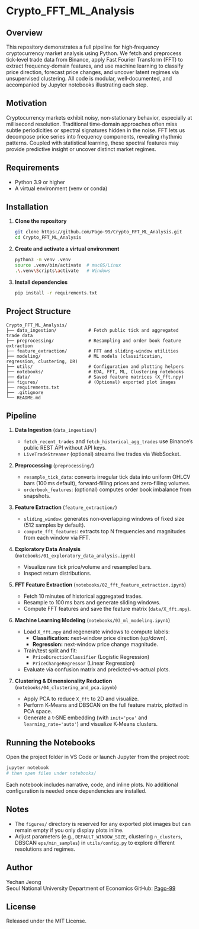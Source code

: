 # Crypto_FFT_ML_Analysis

## Overview

This repository demonstrates a full pipeline for high‑frequency cryptocurrency market analysis using Python. We fetch and preprocess tick‑level trade data from Binance, apply Fast Fourier Transform (FFT) to extract frequency‑domain features, and use machine learning to classify price direction, forecast price changes, and uncover latent regimes via unsupervised clustering. All code is modular, well‑documented, and accompanied by Jupyter notebooks illustrating each step.

## Motivation

Cryptocurrency markets exhibit noisy, non‑stationary behavior, especially at millisecond resolution. Traditional time‑domain approaches often miss subtle periodicities or spectral signatures hidden in the noise. FFT lets us decompose price series into frequency components, revealing rhythmic patterns. Coupled with statistical learning, these spectral features may provide predictive insight or uncover distinct market regimes.

## Requirements

- Python 3.9 or higher
- A virtual environment (venv or conda)

## Installation

1. **Clone the repository**
   ```bash
   git clone https://github.com/Pago-99/Crypto_FFT_ML_Analysis.git
   cd Crypto_FFT_ML_Analysis
   ```
2. **Create and activate a virtual environment**
   ```bash
   python3 -m venv .venv
   source .venv/bin/activate  # macOS/Linux
   .\.venv\Scripts\activate   # Windows
   ```
3. **Install dependencies**
   ```bash
   pip install -r requirements.txt
   ```

## Project Structure

```
Crypto_FFT_ML_Analysis/
├── data_ingestion/            # Fetch public tick and aggregated trade data
├── preprocessing/             # Resampling and order book feature extraction
├── feature_extraction/        # FFT and sliding-window utilities
├── modeling/                  # ML models (classification, regression, clustering, DR)
├── utils/                     # Configuration and plotting helpers
├── notebooks/                 # EDA, FFT, ML, Clustering notebooks
├── data/                      # Saved feature matrices (X_fft.npy)
├── figures/                   # (Optional) exported plot images
├── requirements.txt
├── .gitignore
└── README.md
```

## Pipeline

1. **Data Ingestion** (`data_ingestion/`)

   - `fetch_recent_trades` and `fetch_historical_agg_trades` use Binance’s public REST API without API keys.
   - `LiveTradeStreamer` (optional) streams live trades via WebSocket.

2. **Preprocessing** (`preprocessing/`)

   - `resample_tick_data`: converts irregular tick data into uniform OHLCV bars (100 ms default), forward‑filling prices and zero‑filling volumes.
   - `orderbook_features`: (optional) computes order book imbalance from snapshots.

3. **Feature Extraction** (`feature_extraction/`)

   - `sliding_window`: generates non‑overlapping windows of fixed size (512 samples by default).
   - `compute_fft_features`: extracts top N frequencies and magnitudes from each window via FFT.

4. **Exploratory Data Analysis** (`notebooks/01_exploratory_data_analysis.ipynb`)

   - Visualize raw tick price/volume and resampled bars.
   - Inspect return distributions.

5. **FFT Feature Extraction** (`notebooks/02_fft_feature_extraction.ipynb`)

   - Fetch 10 minutes of historical aggregated trades.
   - Resample to 100 ms bars and generate sliding windows.
   - Compute FFT features and save the feature matrix (`data/X_fft.npy`).

6. **Machine Learning Modeling** (`notebooks/03_ml_modeling.ipynb`)

   - Load `X_fft.npy` and regenerate windows to compute labels:
     - **Classification:** next‑window price direction (up/down).
     - **Regression:** next‑window price change magnitude.
   - Train/test split and fit:
     - `PriceDirectionClassifier` (Logistic Regression)
     - `PriceChangeRegressor` (Linear Regression)
   - Evaluate via confusion matrix and predicted‑vs‑actual plots.

7. **Clustering & Dimensionality Reduction** (`notebooks/04_clustering_and_pca.ipynb`)
   - Apply PCA to reduce `X_fft` to 2D and visualize.
   - Perform K‑Means and DBSCAN on the full feature matrix, plotted in PCA space.
   - Generate a t‑SNE embedding (with `init='pca'` and `learning_rate='auto'`) and visualize K‑Means clusters.

## Running the Notebooks

Open the project folder in VS Code or launch Jupyter from the project root:

```bash
jupyter notebook
# then open files under notebooks/
```

Each notebook includes narrative, code, and inline plots. No additional configuration is needed once dependencies are installed.

## Notes

- The `figures/` directory is reserved for any exported plot images but can remain empty if you only display plots inline.
- Adjust parameters (e.g., `DEFAULT_WINDOW_SIZE`, clustering `n_clusters`, DBSCAN `eps/min_samples`) in `utils/config.py` to explore different resolutions and regimes.

## Author

Yechan Jeong  
Seoul National University Department of Economics
GitHub: [Pago-99](https://github.com/Pago-99)

## License

Released under the MIT License.
